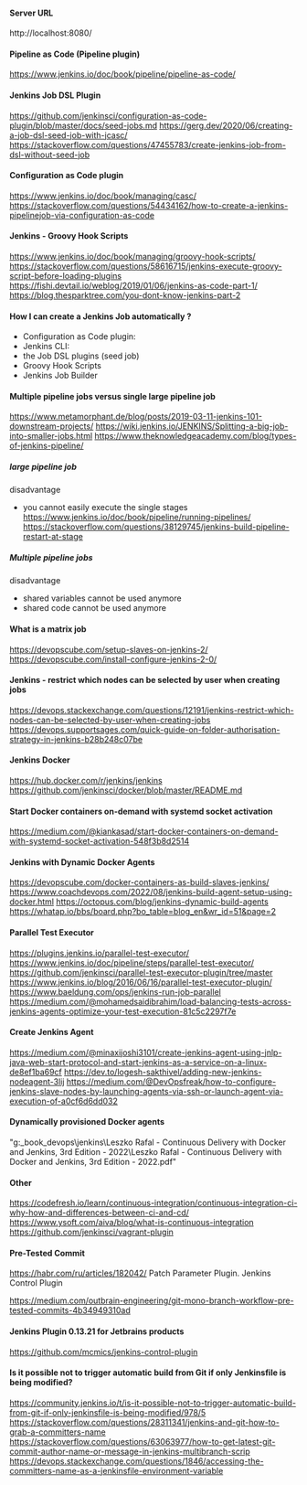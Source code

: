 #### Server URL
http://localhost:8080/

#### Pipeline as Code (Pipeline plugin)
https://www.jenkins.io/doc/book/pipeline/pipeline-as-code/

#### Jenkins Job DSL Plugin
https://github.com/jenkinsci/configuration-as-code-plugin/blob/master/docs/seed-jobs.md
https://gerg.dev/2020/06/creating-a-job-dsl-seed-job-with-jcasc/
https://stackoverflow.com/questions/47455783/create-jenkins-job-from-dsl-without-seed-job

#### Configuration as Code plugin
https://www.jenkins.io/doc/book/managing/casc/
https://stackoverflow.com/questions/54434162/how-to-create-a-jenkins-pipelinejob-via-configuration-as-code

#### Jenkins - Groovy Hook Scripts
https://www.jenkins.io/doc/book/managing/groovy-hook-scripts/
https://stackoverflow.com/questions/58616715/jenkins-execute-groovy-script-before-loading-plugins
https://fishi.devtail.io/weblog/2019/01/06/jenkins-as-code-part-1/
https://blog.thesparktree.com/you-dont-know-jenkins-part-2

#### How I can create a Jenkins Job automatically ?

* Configuration as Code plugin:
* Jenkins CLI: 
* the Job DSL plugins (seed job)
* Groovy Hook Scripts
* Jenkins Job Builder

#### Multiple pipeline jobs versus single large pipeline job
https://www.metamorphant.de/blog/posts/2019-03-11-jenkins-101-downstream-projects/
https://wiki.jenkins.io/JENKINS/Splitting-a-big-job-into-smaller-jobs.html
https://www.theknowledgeacademy.com/blog/types-of-jenkins-pipeline/

##### large pipeline job
disadvantage
* you cannot easily execute the single stages
  https://www.jenkins.io/doc/book/pipeline/running-pipelines/
  https://stackoverflow.com/questions/38129745/jenkins-build-pipeline-restart-at-stage

##### Multiple pipeline jobs
disadvantage
* shared variables cannot be used anymore 
* shared code cannot be used anymore

#### What is a matrix job

https://devopscube.com/setup-slaves-on-jenkins-2/
https://devopscube.com/install-configure-jenkins-2-0/

#### Jenkins - restrict which nodes can be selected by user when creating jobs
https://devops.stackexchange.com/questions/12191/jenkins-restrict-which-nodes-can-be-selected-by-user-when-creating-jobs
https://devops.supportsages.com/quick-guide-on-folder-authorisation-strategy-in-jenkins-b28b248c07be

#### Jenkins Docker
https://hub.docker.com/r/jenkins/jenkins
https://github.com/jenkinsci/docker/blob/master/README.md

#### Start Docker containers on-demand with systemd socket activation
https://medium.com/@kiankasad/start-docker-containers-on-demand-with-systemd-socket-activation-548f3b8d2514

#### Jenkins with Dynamic Docker Agents
https://devopscube.com/docker-containers-as-build-slaves-jenkins/
https://www.coachdevops.com/2022/08/jenkins-build-agent-setup-using-docker.html
https://octopus.com/blog/jenkins-dynamic-build-agents
https://whatap.io/bbs/board.php?bo_table=blog_en&wr_id=51&page=2

#### Parallel Test Executor
https://plugins.jenkins.io/parallel-test-executor/
https://www.jenkins.io/doc/pipeline/steps/parallel-test-executor/
https://github.com/jenkinsci/parallel-test-executor-plugin/tree/master
https://www.jenkins.io/blog/2016/06/16/parallel-test-executor-plugin/
https://www.baeldung.com/ops/jenkins-run-job-parallel
https://medium.com/@mohamedsaidibrahim/load-balancing-tests-across-jenkins-agents-optimize-your-test-execution-81c5c2297f7e

#### Create Jenkins Agent
https://medium.com/@minaxijoshi3101/create-jenkins-agent-using-jnlp-java-web-start-protocol-and-start-jenkins-as-a-service-on-a-linux-de8ef1ba69cf
https://dev.to/logesh-sakthivel/adding-new-jenkins-nodeagent-3lij
https://medium.com/@DevOpsfreak/how-to-configure-jenkins-slave-nodes-by-launching-agents-via-ssh-or-launch-agent-via-execution-of-a0cf6d6dd032

#### Dynamically provisioned Docker agents
"g:\_book\_devops\jenkins\Leszko Rafal - Continuous Delivery with Docker and Jenkins, 3rd Edition - 2022\Leszko Rafal - Continuous Delivery with Docker and Jenkins, 3rd Edition - 2022.pdf"

#### Other
https://codefresh.io/learn/continuous-integration/continuous-integration-ci-why-how-and-differences-between-ci-and-cd/
https://www.ysoft.com/aiva/blog/what-is-continuous-integration
https://github.com/jenkinsci/vagrant-plugin

#### Pre-Tested Commit 
https://habr.com/ru/articles/182042/
Patch Parameter Plugin.
Jenkins Control Plugin

https://medium.com/outbrain-engineering/git-mono-branch-workflow-pre-tested-commits-4b34949310ad

#### Jenkins Plugin 0.13.21 for Jetbrains products
https://github.com/mcmics/jenkins-control-plugin

#### Is it possible not to trigger automatic build from Git if only Jenkinsfile is being modified?
https://community.jenkins.io/t/is-it-possible-not-to-trigger-automatic-build-from-git-if-only-jenkinsfile-is-being-modified/978/5
https://stackoverflow.com/questions/28311341/jenkins-and-git-how-to-grab-a-committers-name
https://stackoverflow.com/questions/63063977/how-to-get-latest-git-commit-author-name-or-message-in-jenkins-multibranch-scrip
https://devops.stackexchange.com/questions/1846/accessing-the-committers-name-as-a-jenkinsfile-environment-variable